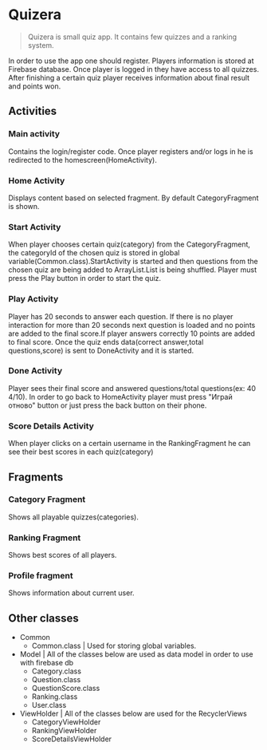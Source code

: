 # Quizera
>Quizera is small quiz app. It contains few quizzes and a ranking system.

In order to use the app one should register. Players information is stored at Firebase database. Once player is logged in they have access to all quizzes. After finishing a certain quiz player receives information about final result and points won.
## Activities
### Main activity
Contains the login/register code. Once player registers and/or logs in he is redirected to the homescreen(HomeActivity).
### Home Activity
Displays content based on selected fragment. By default CategoryFragment is shown.
### Start Activity
When player chooses certain quiz(category) from the CategoryFragment, the categoryId of the chosen quiz is stored in global variable(Common.class).StartActivity is started and then questions from the chosen quiz are being added to ArrayList.List is being shuffled. Player must press the Play button in order to start the quiz.
### Play Activity
Player has 20 seconds to answer each question. If there is no player interaction for more than 20 seconds next question is loaded and no points are added to the final score.If player answers correctly 10 points are added to final score. Once the quiz ends data(correct answer,total questions,score) is sent to DoneActivity and it is started.
### Done Activity
Player sees their final score and answered questions/total questions(ex: 40  4/10).
In order to go back to HomeActivity player must press "Играй отново" button or just press the back button on their phone.
### Score Details Activity
When player clicks on a certain username in the RankingFragment he can see their best scores in each quiz(category)

## Fragments
### Category Fragment
Shows all playable quizzes(categories).
### Ranking Fragment
Shows best scores of all players.
### Profile fragment
Shows information about current user.
## Other classes
* Common
  * Common.class |    Used for storing global variables.
* Model |   All of the classes below are used as data model in order to use with firebase db
  * Category.class
  * Question.class
  * QuestionScore.class
  * Ranking.class
  * User.class
* ViewHolder | All of the classes below are used for the RecyclerViews
  * CategoryViewHolder
  * RankingViewHolder
  * ScoreDetailsViewHolder
